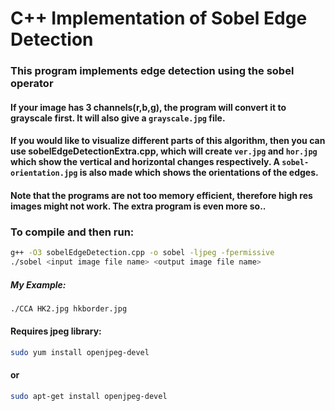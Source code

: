 # C++ Implementation of Sobel Edge Detection

### This program implements edge detection using the sobel operator  

#### If your image has 3 channels(r,b,g), the program will convert it to grayscale first. It will also give a ```grayscale.jpg``` file.
#### If you would like to visualize different parts of this algorithm, then you can use sobelEdgeDetectionExtra.cpp, which will create ```ver.jpg``` and ```hor.jpg``` which show the vertical and horizontal changes respectively. A ```sobel-orientation.jpg``` is also made which shows the orientations of the edges.

#### Note that the programs are not too memory efficient, therefore high res images might not work. The extra program is even more so..

### To compile and then run:

```bash
g++ -O3 sobelEdgeDetection.cpp -o sobel -ljpeg -fpermissive
./sobel <input image file name> <output image file name>
```
##### My Example:

```bash
./CCA HK2.jpg hkborder.jpg
```

#### Requires jpeg library:
```bash
sudo yum install openjpeg-devel
```
#### or
```bash
sudo apt-get install openjpeg-devel
```
